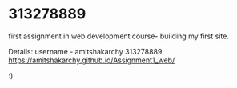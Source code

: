 # 313278889
first assignment in web development course- building my first site.

Details:
username - amitshakarchy
313278889
https://amitshakarchy.github.io/Assignment1_web/

:)
